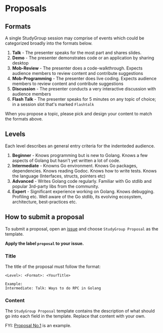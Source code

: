 # Proposals

## Formats

A single StudyGroup session may comprise of events which could be categorized broadly into the formats below.

1. **Talk** - The presenter speaks for the most part and shares slides.
2. **Demo** - The presenter demonstrates code or an application by sharing desktop
3. **Mob-Review** - The presenter does a code-walkthrough. Expects audience members to review content and contribute suggestions
4. **Mob-Programming** - The presenter does live coding. Expects audience members to review content and contribute suggestions
5. **Discussion** - The presenter conducts a very interactive discussion with audience members
6. **Flash Talk** - The presenter speaks for 5 minutes on any topic of choice; in a session slot that's marked `Flashtalk`

When you propose a topic, please pick and design your content to match the formats above.

## Levels

Each level describes an general entry criteria for the indenteded audience.

1. **Beginner** - Knows programming but is new to Golang. Knows a few aspects of Golang but hasn't yet written a lot of code.
2. **Intermediate** - Knowns Go environment. Knows Go packages, dependencies. Knows reading Godoc. Knows how to write tests. Knows the language (Interfaces, structs, pointers etc)
3. **Advanced** - Writes Golang code regularly. Familiar with Go stdlib and popular 3rd-party libs from the community.
4. **Expert** - Significant experience working on Golang. Knows debugging. Profiling etc. Well aware of the Go stdlib, its evolving ecosystem, architecture, best-practices etc.

## How to submit a proposal

To submit a proposal, open an [issue](https://github.com/golangindia/StudyGroup/issues/new/choose) and choose `StudyGroup Proposal` as the template.

**Apply the label `proposal` to your issue.**

### Title

The title of the proposal must follow the format:
```
<Level>: <Format>: <YourTitle>

Example:
Intermediate: Talk: Ways to do RPC in Golang
```

### Content

The `StudyGroup Proposal` template contains the description of what should go into each field in the template.
Replace that content with your own.

FYI: [Proposal No.1](https://github.com/golangindia/StudyGroup/issues/1) is an example.
